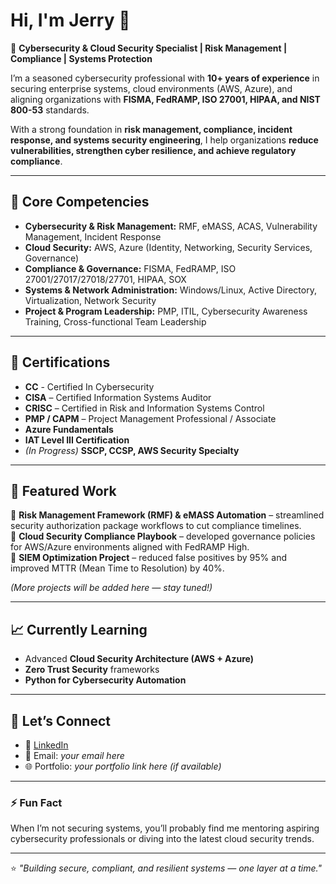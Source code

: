 # Hi, I'm Jerry 👋  

🚀 **Cybersecurity & Cloud Security Specialist | Risk Management | Compliance | Systems Protection**  

I’m a seasoned cybersecurity professional with **10+ years of experience** in securing enterprise systems, cloud environments (AWS, Azure), and aligning organizations with **FISMA, FedRAMP, ISO 27001, HIPAA, and NIST 800-53** standards.  

With a strong foundation in **risk management, compliance, incident response, and systems security engineering**, I help organizations **reduce vulnerabilities, strengthen cyber resilience, and achieve regulatory compliance**.  

---

## 🔑 Core Competencies
- **Cybersecurity & Risk Management:** RMF, eMASS, ACAS, Vulnerability Management, Incident Response  
- **Cloud Security:** AWS, Azure (Identity, Networking, Security Services, Governance)  
- **Compliance & Governance:** FISMA, FedRAMP, ISO 27001/27017/27018/27701, HIPAA, SOX  
- **Systems & Network Administration:** Windows/Linux, Active Directory, Virtualization, Network Security  
- **Project & Program Leadership:** PMP, ITIL, Cybersecurity Awareness Training, Cross-functional Team Leadership  

---

## 📜 Certifications
- **CC** - Certified In Cybersecurity
- **CISA** – Certified Information Systems Auditor  
- **CRISC** – Certified in Risk and Information Systems Control  
- **PMP / CAPM** – Project Management Professional / Associate  
- **Azure Fundamentals**  
- **IAT Level III Certification**  
- *(In Progress)* **SSCP, CCSP, AWS Security Specialty**  

---

## 📂 Featured Work
🔹 **Risk Management Framework (RMF) & eMASS Automation** – streamlined security authorization package workflows to cut compliance timelines.  
🔹 **Cloud Security Compliance Playbook** – developed governance policies for AWS/Azure environments aligned with FedRAMP High.  
🔹 **SIEM Optimization Project** – reduced false positives by 95% and improved MTTR (Mean Time to Resolution) by 40%.  

*(More projects will be added here — stay tuned!)*  

---

## 📈 Currently Learning
- Advanced **Cloud Security Architecture (AWS + Azure)**  
- **Zero Trust Security** frameworks  
- **Python for Cybersecurity Automation**  

---

## 🤝 Let’s Connect
- 💼 [LinkedIn]([https://www.linkedin.com/](https://www.linkedin.com/in/jerrymensah/))  
- 📧 Email: *your email here*  
- 🌐 Portfolio: *your portfolio link here (if available)*  

---

### ⚡ Fun Fact  
When I’m not securing systems, you’ll probably find me mentoring aspiring cybersecurity professionals or diving into the latest cloud security trends.  

---

⭐️ *"Building secure, compliant, and resilient systems — one layer at a time."*  
